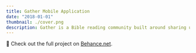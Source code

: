 ```yaml
---
title: Gather Mobile Application
date: "2018-01-01"
thumbnail: ./cover.png
description: Gather is a Bible reading community built around sharing user generated Bible content.
---
```


📎 Check out the full project on [Behance.net](https://www.behance.net/gallery/71080867/Gather-Social-Bible-Reading).
